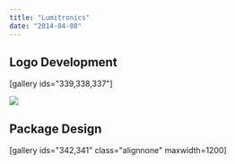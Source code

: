 ```yaml
---
title: "Lumitronics"
date: "2014-04-08"
---
```


## Logo Development

\[gallery ids="339,338,337"\]

![](https://bradford.digital/bradford-digital/wp-content/uploads/lumitronics_logo-option-final.png)

## Package Design

\[gallery ids="342,341" class="alignnone" maxwidth=1200\]
